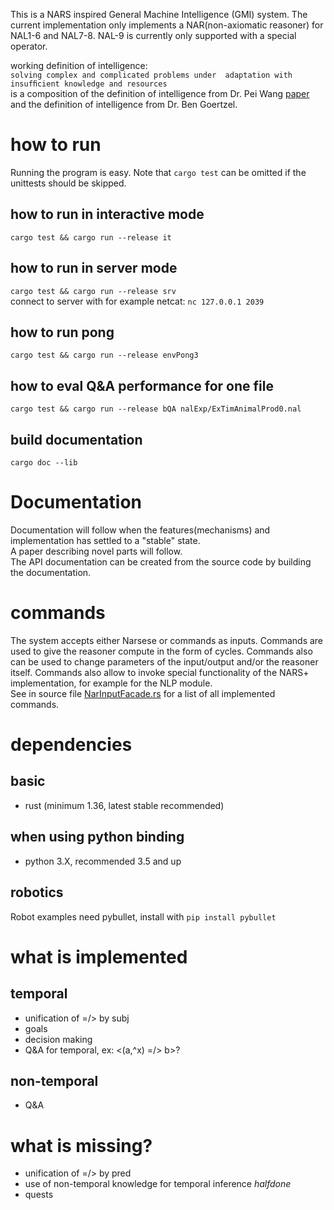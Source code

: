This is a NARS inspired General Machine Intelligence (GMI) system. The current implementation only implements a NAR(non-axiomatic reasoner) for NAL1-6 and NAL7-8. NAL-9 is currently only supported with a special operator.

working definition of intelligence:<br />
`solving complex and complicated problems under  adaptation with insufﬁcient knowledge and resources`<br />
is a composition of the definition of intelligence from Dr. Pei Wang [paper](https://sciendo.com/article/10.2478/jagi-2019-0002) and the definition of intelligence from Dr. Ben Goertzel.

# how to run
Running the program is easy. Note that `cargo test` can be omitted if the unittests should be skipped.
## how to run in interactive mode
`cargo test && cargo run --release it`
## how to run in server mode
`cargo test && cargo run --release srv`<br />
connect to server with for example netcat: `nc 127.0.0.1 2039`<br />
## how to run pong
`cargo test && cargo run --release envPong3`
## how to eval Q&A performance for one file
`cargo test && cargo run --release bQA nalExp/ExTimAnimalProd0.nal`
## build documentation
`cargo doc --lib`

# Documentation
Documentation will follow when the features(mechanisms) and implementation has settled to a "stable" state.<br />
A paper describing novel parts will follow.<br />
The API documentation can be created from the source code by building the documentation.

# commands
The system accepts either Narsese or commands as inputs. Commands are used to give the reasoner compute in the form of cycles. Commands also can be used to change parameters of the input/output and/or the reasoner itself. Commands also allow to invoke special functionality of the NARS+ implementation, for example for the NLP module.<br />
See in source file [NarInputFacade.rs](https://github.com/PtrMan/20NAR1/blob/master/src/NarInputFacade.rs#L34) for a list of all implemented commands.


# dependencies
## basic
* rust (minimum 1.36, latest stable recommended)
## when using python binding
* python 3.X, recommended 3.5 and up
## robotics
Robot examples need pybullet, install with `pip install pybullet`

# what is implemented
## temporal
* unification of =/> by subj
* goals
* decision making
* Q&A for temporal, ex: <(a,^x) =/> b>?
## non-temporal
* Q&A
# what is missing?
* unification of =/> by pred
* use of non-temporal knowledge for temporal inference    *halfdone*
* quests
